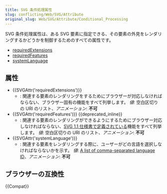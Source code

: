 ```yaml
---
title: SVG 条件処理属性
slug: conflicting/Web/SVG/Attribute
original_slug: Web/SVG/Attribute/Conditional_Processing
---
```


SVG 条件処理属性は、ある SVG 要素に指定できる、その要素の外見をレンダリングするかどうかを制御するためのすべての属性です。

- [requiredExtensions](#attr-requiredextensions)
- [requiredFeatures](#attr-requiredfeatures)
- [systemLanguage](#attr-systemlanguage)

## 属性

- {{SVGAttr('requiredExtensions')}}
  - : 関連する要素のレンダリングをするためにブラウザーが対応しなければならない、ブラウザー固有の機能をすべて列挙します。
    _値_: 空白区切りの URI のリスト、_アニメーション_: **不可**
- {{SVGAttr('requiredFeatures')}} {{deprecated_inline}}
  - : 関連する要素のレンダリングができるようにするためにブラウザー対応しなければならない、[SVG 1.1 仕様書で定義されている](https://www.w3.org/TR/SVG11/feature.html)機能をすべて列挙します。
    _値_: 空白区切りの URI のリスト、_アニメーション_: **不可**
- {{SVGAttr('systemLanguage')}}
  - : 関連する要素をレンダリングする際に、ユーザーがどの言語を選択しなければならないかを示す。
    _値_: [A list of comma-separated language ID](https://www.ietf.org/rfc/bcp/bcp47.txt)、_アニメーション_: **不可**

## ブラウザーの互換性

{{Compat}}
